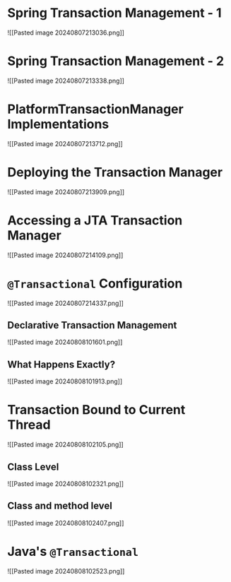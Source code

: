 # Spring Transaction Management - 1

![[Pasted image 20240807213036.png]]

# Spring Transaction Management - 2

![[Pasted image 20240807213338.png]]

# PlatformTransactionManager Implementations

![[Pasted image 20240807213712.png]]

# Deploying the Transaction Manager

![[Pasted image 20240807213909.png]]

# Accessing a JTA Transaction Manager

![[Pasted image 20240807214109.png]]

# `@Transactional` Configuration

![[Pasted image 20240807214337.png]]

## Declarative Transaction Management

![[Pasted image 20240808101601.png]]

## What Happens Exactly?

![[Pasted image 20240808101913.png]]
# Transaction Bound to Current Thread

![[Pasted image 20240808102105.png]]

## Class Level

![[Pasted image 20240808102321.png]]

## Class and method level

![[Pasted image 20240808102407.png]]

# Java's `@Transactional`

![[Pasted image 20240808102523.png]]

